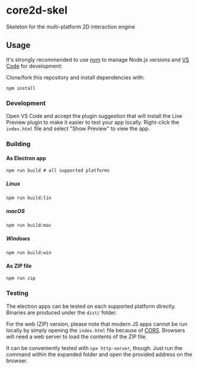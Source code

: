 # core2d-skel
Skeleton for the multi-platform 2D interaction engine

## Usage
It's strongly recommended to use [nvm](https://github.com/nvm-sh/nvm) to manage Node.js versions and [VS Code](https://code.visualstudio.com) for development:

Clone/fork this repository and install dependencies with:
```shell
npm install
```

### Development
Open VS Code and accept the plugin suggestion that will install the Live Preview plugin to make it easier to test your app locally. Right-click the `index.html` file and select "Show Preview" to view the app.

### Building
#### As Electron app
```shell
npm run build # all supported platforms
```
##### Linux
```shell
npm run build:lin
```
##### macOS
```shell
npm run build:mac
```
##### Windows
```shell
npm run build:win
```

#### As ZIP file
```shell
npm run zip
```

### Testing
The electron apps can be tested on each supported platform directly. Binaries are produced under the `dist/` folder.

For the web (ZIP) version, please note that modern JS apps cannot be run locally by simply opening the `index.html` file because of [CORS](https://developer.mozilla.org/en-US/docs/Web/HTTP/CORS). Browsers will need a web server to load the contents of the ZIP file.

It can be conveniently tested with `npx http-server`, though. Just run the command within the expanded folder and open the provided address on the browser.
